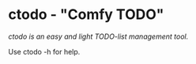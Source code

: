 # ctodo - "Comfy TODO"
*ctodo is an easy and light TODO-list management tool.*  


Use ctodo -h for help. 

